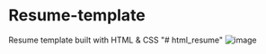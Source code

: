 # Resume-template
Resume template built with HTML &amp; CSS
"# html_resume" 
![image](https://user-images.githubusercontent.com/46079944/173196544-aa6f4afb-b99b-40b6-b0f5-5b5c6051a03b.png)
